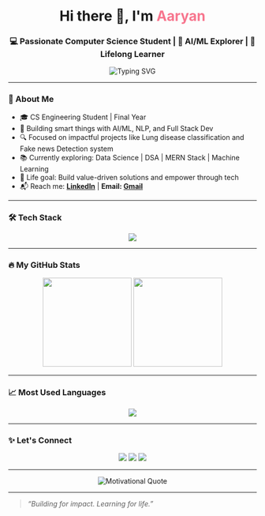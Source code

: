 <!-- Profile Header -->
<h1 align="center">Hi there 👋, I'm <span style="color:#F7768E;">Aaryan</h1>
<h3 align="center">💻 Passionate Computer Science Student | 🧠 AI/ML Explorer | 🌱 Lifelong Learner</h3>

<p align="center">
  <img src="https://readme-typing-svg.herokuapp.com?font=Fira+Code&size=22&pause=1000&color=F7768E&center=true&vCenter=true&width=435&lines=Code.+Create.+Contribute.;Learn.+Build.+Repeat.+" alt="Typing SVG" />
</p>

---

### 💫 About Me
- 🎓 CS Engineering Student | Final Year  
- 🤖 Building smart things with AI/ML, NLP, and Full Stack Dev  
- 🔍 Focused on impactful projects like Lung disease classification and Fake news Detection system
- 📚 Currently exploring: Data Science | DSA | MERN Stack | Machine Learning 
- 🎯 Life goal: Build value-driven solutions and empower through tech  
- 📬 Reach me: **[LinkedIn](www.linkedin.com/in/aaryan-tamhane-589a86248)** | **Email: [Gmail](mailto:aaryantamhane29@gmail.com)**

---

### 🛠️ Tech Stack
<p align="center">
  <img src="https://skillicons.dev/icons?i=c,cpp,python,html,css,js,mongodb,MySQL" />
</p>

---

### 🔥 My GitHub Stats
<p align="center">
  <img src="https://github-readme-stats.vercel.app/api?username=SweetSalt29&show_icons=true&theme=tokyonight&hide_border=true" height="180"/>
  <img src="https://github-readme-streak-stats.herokuapp.com/?user=SweetSalt29&theme=tokyonight&hide_border=true" height="180"/>
</p>

---


### 📈 Most Used Languages
<p align="center">
  <img src="https://github-readme-stats.vercel.app/api/top-langs/?username=SweetSalt29&layout=compact&theme=tokyonight&hide_border=true" />
</p>

---

### ✨ Let's Connect
<p align="center">
  <a href="www.linkedin.com/in/aaryan-tamhane-589a86248"><img src="https://img.shields.io/badge/LinkedIn-%230077B5.svg?style=for-the-badge&logo=linkedin&logoColor=white"/></a>
  <a href="mailto:aaryantamhane29@gmail.com"><img src="https://img.shields.io/badge/Gmail-D14836?style=for-the-badge&logo=gmail&logoColor=white"/></a>
  <a href="https://github.com/SweetSalt29"><img src="https://img.shields.io/badge/GitHub-100000?style=for-the-badge&logo=github&logoColor=white"/></a>
</p>

---

<p align="center">
  <img src="https://quotes-github-readme.vercel.app/api?type=horizontal&theme=tokyonight" alt="Motivational Quote" />
</p>

---

> _“Building for impact. Learning for life.”_

